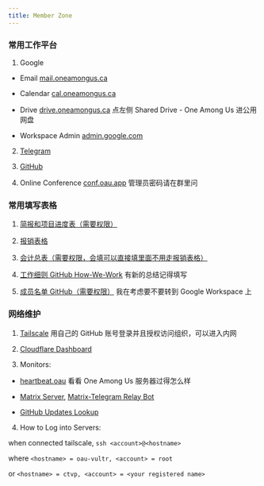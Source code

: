 ```yaml
---
title: Member Zone
---
```


### 常用工作平台

1. Google

- Email [mail.oneamongus.ca](http://mail.oneamongus.ca)

- Calendar [cal.oneamongus.ca](http://cal.oneamongus.ca)

- Drive [drive.oneamongus.ca](http://drive.oneamongus.ca) 点左侧 Shared Drive - One Among Us 进公用网盘

- Workspace Admin [admin.google.com](https://admin.google.com)

2. [Telegram](https://web.telegram.org)

3. [GitHub](https://github.com/one-among-us)

4. Online Conference [conf.oau.app](https://conf.oau.app) 管理员密码请在群里问

### 常用填写表格

1. [简报和项目进度表（需要权限）](https://docs.google.com/spreadsheets/d/10HKV6kVFKswh-iUC-Vktxkzf0lY9CMzMm8JINPIgKOU/)

2. [报销表格](https://docs.google.com/forms/d/1QaUSCT4xow_sVLWj5dmLt73VVgpymNTFWHPek1tZT_8/edit)

3. [会计总表（需要权限，会填可以直接填里面不用走报销表格）](https://docs.google.com/spreadsheets/d/1TnYa_khIeI1iVL4_udp88FQ5i_QysFt6jpROkrC4kvc/edit#gid=972494132)

4. [工作细则 GitHub How-We-Work](https://github.com/one-among-us/how-we-work/) 有新的总结记得填写

5. [成员名单 GitHub（需要权限）](https://github.com/one-among-us/.github-private/blob/main/memo/members.md) 我在考虑要不要转到 Google Workspace 上

### 网络维护

1. [Tailscale](https://login.tailscale.com/admin) 用自己的 GitHub 账号登录并且授权访问组织，可以进入内网

2. [Cloudflare Dashboard](https://dash.cloudflare.com/login)


3. Monitors:

- [heartbeat.oau](https://artefaritakuniklo.github.io/heartbeat.oau/) 看看 One Among Us 服务器过得怎么样

- [Matrix Server](https://oau.app/_matrix/client/versions), [Matrix-Telegram Relay Bot](https://t.me/oaumsgfwdbot)

- [GitHub Updates Lookup](https://t.me/oau_github)


4. How to Log into Servers:

when connected tailscale, `ssh <account>@<hostname>`

where `<hostname> = oau-vultr, <account> = root`

or `<hostname> = ctvp, <account> = <your registered name>`
